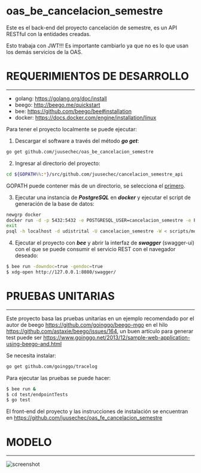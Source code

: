 # oas_be_cancelacion_semestre
Este es el back-end del proyecto cancelación de semestre, es un API RESTful con la entidades creadas.

Esto trabaja con JWT!!! Es importante cambiarlo ya que no es lo que usan los demás servicios de la OAS.

# REQUERIMIENTOS DE DESARROLLO
-----------------------------
- golang: https://golang.org/doc/install
- beego: http://beego.me/quickstart
- bee: https://github.com/beego/bee#installation
- docker: https://docs.docker.com/engine/installation/linux

Para tener el proyecto localmente se puede ejecutar:

1) Descargar el software a través del método ***go get***:
```bash
go get github.com/juusechec/oas_be_cancelacion_semestre
```
2) Ingresar al directorio del proyecto:
```bash
cd ${GOPATH%%:*}/src/github.com/juusechec/cancelacion_semestre_api
```
GOPATH puede contener más de un directorio, se selecciona el [primero](http://linuxcommand.org/lc3_man_pages/bash1.html).

3) Ejecutar una instancia de ***PostgreSQL*** en ***docker*** y ejecutar el script de generación de la base de datos:
```bash
newgrp docker
docker run -d -p 5432:5432 -e POSTGRESQL_USER=cancelacion_semestre -e POSTGRESQL_PASS=docker -e POSTGRESQL_DB=udistrital orchardup/postgresql
exit
psql -h localhost -d udistrital -U cancelacion_semestre -W < scripts/model/cancelacion_semestre.sql
```
4) Ejecutar el proyecto con ***bee*** y abrir la interfaz de ***swagger*** (swagger-ui) con el que se puede consumir el servicio REST con el navegador deseado:
```bash
$ bee run -downdoc=true -gendoc=true
$ xdg-open http://127.0.0.1:8080/swagger/
```
# PRUEBAS UNITARIAS
-------------------
Este proyecto basa las pruebas unitarias en un ejemplo recomendado por el autor de beego https://github.com/goinggo/beego-mgo
en el hilo https://github.com/astaxie/beego/issues/164, un buen artículo para generar test puede ser https://www.goinggo.net/2013/12/sample-web-application-using-beego-and.html

Se necesita instalar:
```bash
go get github.com/goinggo/tracelog
```

Para ejecutar las pruebas se puede hacer:
```bash
$ bee run &
$ cd test/endpointTests
$ go test
```

El front-end del proyecto y las instrucciones de instalación se encuentran en https://github.com/juusechec/oas_fe_cancelacion_semestre

# MODELO
-------
![screenshot](./scripts/model/cancelacion_semestre.png)
